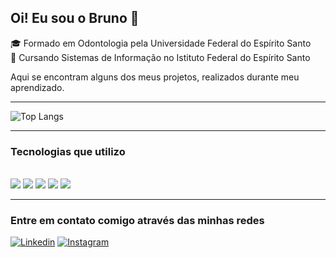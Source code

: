## Oi! Eu sou o Bruno 👋

🎓 Formado em Odontologia pela Universidade Federal do Espírito Santo </br>
📕 Cursando Sistemas de Informação no Istituto Federal do Espírito Santo

Aqui se encontram alguns dos meus projetos, realizados durante meu aprendizado.

<hr>

![Top Langs](https://github-readme-stats.vercel.app/api/top-langs/?username=brunoplazzi&layout=compact&theme=transparent)


<hr>

### Tecnologias que utilizo

<div style="display: inline_block"></br>

  <img src="https://img.shields.io/badge/JavaScript-F7DF1E?style=for-the-badge&logo=javascript&logoColor=black">
  <img src="https://img.shields.io/badge/HTML5-E34F26?style=for-the-badge&logo=html5&logoColor=white">
  <img src="https://img.shields.io/badge/CSS3-1572B6?style=for-the-badge&logo=css3&logoColor=white">

  <img src="https://img.shields.io/badge/Python-14354C?style=for-the-badge&logo=python&logoColor=white">
  <img src="https://img.shields.io/badge/C-00599C?style=for-the-badge&logo=c&logoColor=white">


</div>

<hr>

### Entre em contato comigo através das minhas redes


[![Linkedin](https://img.shields.io/badge/LinkedIn-0077B5?style=for-the-badge&logo=linkedin&logoColor=white)](https://www.linkedin.com/in/bruno-plazzi-29330326/)
[![Instagram](https://img.shields.io/badge/Instagram-E4405F?style=for-the-badge&logo=instagram&logoColor=white)](https://www.instagram.com/brunoplazzi/)
